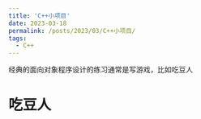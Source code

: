 ```yaml
---
title: 'C++小项目'
date: 2023-03-18
permalink: /posts/2023/03/C++小项目/
tags:
  - C++
---
```


经典的面向对象程序设计的练习通常是写游戏，比如吃豆人

吃豆人
======



